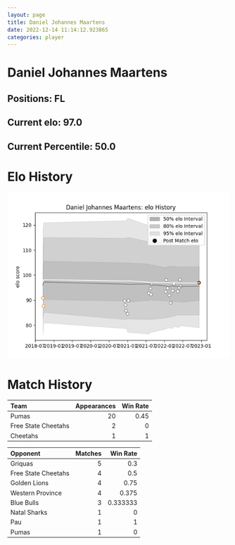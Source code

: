 ```yaml
---  
layout: page  
title: Daniel Johannes Maartens  
date: 2022-12-14 11:14:12.923865  
categories: player  
---
```

# Daniel Johannes Maartens

## Positions: FL

## Current elo: 97.0

## Current Percentile: 50.0

# Elo History


![elo history](history_DanielJohannesMaartens.png)
# Match History


| Team                |   Appearances |   Win Rate |
|:--------------------|--------------:|-----------:|
| Pumas               |            20 |       0.45 |
| Free State Cheetahs |             2 |       0    |
| Cheetahs            |             1 |       1    |

| Opponent            |   Matches |   Win Rate |
|:--------------------|----------:|-----------:|
| Griquas             |         5 |   0.3      |
| Free State Cheetahs |         4 |   0.5      |
| Golden Lions        |         4 |   0.75     |
| Western Province    |         4 |   0.375    |
| Blue Bulls          |         3 |   0.333333 |
| Natal Sharks        |         1 |   0        |
| Pau                 |         1 |   1        |
| Pumas               |         1 |   0        |